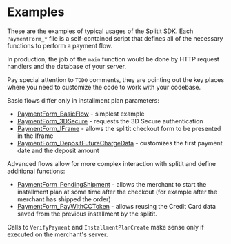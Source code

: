 # Examples

These are the examples of typical usages of the Splitit SDK. Each `PaymentForm_*` file is a self-contained script that defines all of the necessary functions to perform a payment flow.

In production, the job of the `main` function would be done by HTTP request handlers and the database of your server.

Pay special attention to `TODO` comments, they are pointing out the key places where you need to customize the code to work with your codebase.

Basic flows differ only in installment plan parameters:
* [PaymentForm_BasicFlow](PaymentForm_BasicFlow.cs) - simplest example
* [PaymentForm_3DSecure](PaymentForm_3DSecure.cs) - requests the 3D Secure authentication
* [PaymentForm_IFrame](PaymentForm_IFrame.cs) - allows the splitit checkout form to be presented in the Iframe
* [PaymentForm_DepositFutureChargeData](PaymentForm_DepositFutureChargeData.cs) - customizes the first payment date and the deposit amount

Advanced flows allow for more complex interaction with splitit and define additional functions:
* [PaymentForm_PendingShipment](PaymentForm_PendingShipment.cs) - allows the merchant to start the installment plan at some time after the checkout (for example after the merchant has shipped the order)
* [PaymentForm_PayWithCCToken](PaymentForm_PayWithCCToken.cs) - allows reusing the Credit Card data saved from the previous installment by the splitit.

Calls to `VerifyPayment` and `InstallmentPlanCreate` make sense only if executed on the merchant's server.
